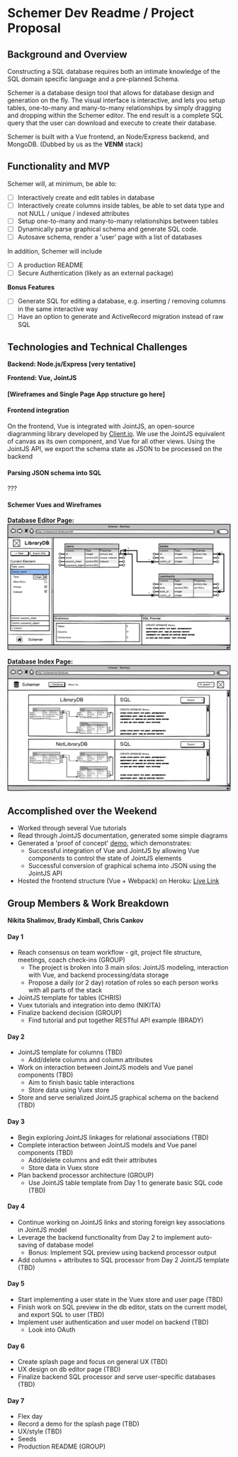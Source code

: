 # Schemer Dev Readme / Project Proposal
## Background and Overview
Constructing a SQL database requires both an intimate knowledge of the SQL domain specific language and a pre-planned Schema.

Schemer is a database design tool that allows for database design and generation on the fly. The visual interface is interactive, and lets you setup tables, one-to-many and many-to-many relationships by simply dragging and dropping within the Schemer editor. The end result is a complete SQL query that the user can download and execute to create their database.

Schemer is built with a Vue frontend, an Node/Express backend, and MongoDB. (Dubbed by us as the **VENM** stack)

## Functionality and MVP
Schemer will, at minimum, be able to:
- [ ] Interactively create and edit tables in database
- [ ] Interactively create columns inside tables, be able to set data type and not NULL / unique / indexed attributes
- [ ] Setup one-to-many and many-to-many relationships between tables
- [ ] Dynamically parse graphical schema and generate SQL code.
- [ ] Autosave schema, render a 'user' page with a list of databases

In addition, Schemer will include
- [ ] A production README
- [ ] Secure Authentication (likely as an external package)

**Bonus Features**
- [ ] Generate SQL for editing a database, e.g. inserting / removing columns in the same interactive way
- [ ] Have an option to generate and ActiveRecord migration instead of raw SQL

## Technologies and Technical Challenges
**Backend: Node.js/Express [very tentative]**

**Frontend: Vue, JointJS**

#### [Wireframes and Single Page App structure go here]

#### Frontend integration
On the frontend, Vue is integrated with JointJS, an open-source diagramming library developed by [Client.io](ttps://www.jointjs.com/opensource). We use the JointJS equivalent of canvas as its own component, and Vue for all other views. Using the JointJS API, we export the schema state as JSON to be processed on the backend

#### Parsing JSON schema into SQL
???

#### Schemer Vues and Wireframes
**Database Editor Page:**
![Database Editor](wireframes/db_editor.png)

**Database Index Page:**
![Database Index](wireframes/db_index.png)

## Accomplished over the Weekend
* Worked through several Vue tutorials
* Read through JointJS documentation, generated some simple diagrams
* Generated a 'proof of concept' [demo](https://schemer.herokuapp.com/#/home), which demonstrates:
  * Successful integration of Vue and JointJS by allowing Vue components to control the state of JointJS elements
  * Successful conversion of graphical schema into JSON using the JointJS API
* Hosted the frontend structure (Vue + Webpack) on Heroku: [Live Link](https://schemer.herokuapp.com)


## Group Members & Work Breakdown
**Nikita Shalimov, Brady Kimball, Chris Cankov**

#### Day 1

* Reach consensus on team workflow - git, project file structure, meetings, coach check-ins (GROUP)
  * The project is broken into 3 main silos: JointJS modeling, interaction with Vue, and backend processing/data storage
  * Propose a daily (or 2 day) rotation of roles so each person works with all parts of the stack
* JointJS template for tables (CHRIS)
* Vuex tutorials and integration into demo (NIKITA)
* Finalize backend decision (GROUP)
  * Find tutorial and put together RESTful API example (BRADY)

#### Day 2

* JointJS template for columns (TBD)
  * Add/delete columns and column attributes
* Work on interaction between JointJS models and Vue panel components (TBD)
  * Aim to finish basic table interactions
  * Store data using Vuex store
* Store and serve serialized JointJS graphical schema on the backend (TBD)

#### Day 3

* Begin exploring JointJS linkages for relational associations (TBD)
* Complete interaction between JointJS models and Vue panel components (TBD)
  * Add/delete columns and edit their attributes
  * Store data in Vuex store
* Plan backend processor architecture (GROUP)
  * Use JointJS table template from Day 1 to generate basic SQL code (TBD)

#### Day 4

* Continue working on JointJS links and storing foreign key associations in JointJS model
* Leverage the backend functionality from Day 2 to implement auto-saving of database model
  * Bonus: Implement SQL preview using backend processor output
* Add columns + attributes to SQL processor from Day 2 JointJS template (TBD)

#### Day 5

* Start implementing a user state in the Vuex store and user page (TBD)
* Finish work on SQL preview in the db editor, stats on the current model, and export SQL to user (TBD)
* Implement user authentication and user model on backend (TBD)
  * Look into OAuth

#### Day 6

* Create splash page and focus on general UX (TBD)
* UX design on db editor page (TBD)
* Finalize backend SQL processor and serve user-specific databases (TBD)

#### Day 7

* Flex day
* Record a demo for the splash page (TBD)
* UX/style (TBD)
* Seeds
* Production README (GROUP)
